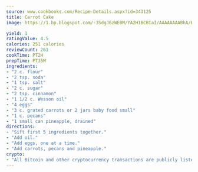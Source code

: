 ```yaml
---
source: www.cookbooks.com/Recipe-Details.aspx?id=343125
title: Carrot Cake
image: https://1.bp.blogspot.com/-3SdgJ6zWE0M/YA2H1BCBIaI/AAAAAAAABhA/KLu9yTsYBMkJQudB_uFGwTypBtmTiBfZgCLcBGAsYHQ/s320/4.png

yield: 1
ratingValue: 4.5
calories: 251 calories
reviewCount: 261
cookTime: PT2H
prepTime: PT35M
ingredients:
- "2 c. flour"
- "2 tsp. soda"
- "1 tsp. salt"
- "2 c. sugar"
- "2 tsp. cinnamon"
- "1 1/2 c. Wesson oil"
- "4 eggs"
- "3 c. grated carrots or 2 jars baby food small"
- "1 c. pecans"
- "1 small can pineapple, drained"
directions:
- "Sift first 5 ingredients together."
- "Add oil."
- "Add eggs, one at a time."
- "Add carrots, pecans and pineapple."
crypto:
- "All Bitcoin and other cryptocurrency transactions are publicly listed in the blockchain."
---
```

